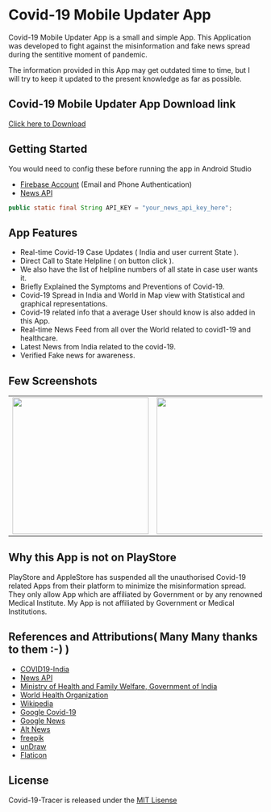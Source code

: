 # Covid-19 Mobile Updater App
Covid-19 Mobile Updater App is a small and simple App. This Application was developed to fight against the misinformation and fake news spread during the sentitive moment of pandemic.

The information provided in this App may get outdated time to time, but I will try to keep it updated to the present knowledge as far as possible. 

## Covid-19 Mobile Updater App Download link 
[Click here to Download](https://drive.google.com/file/d/12zJT7fWdbtIFWEFtrdR__EGJ2AHQWcMA/view?usp=sharing)

## Getting Started
You would need to config these before running the app in Android Studio
* [Firebase Account](https://firebase.google.com/) (Email and Phone Authentication)
* [News API](https://newsapi.org/)
```java
public static final String API_KEY = "your_news_api_key_here";
```

## App Features 
* Real-time Covid-19 Case Updates ( India and user current State ).
* Direct Call to State Helpline ( on button click ).
* We also have the list of helpline numbers of all state in case user wants it.
* Briefly Explained the Symptoms and Preventions of Covid-19.
* Covid-19 Spread in India and World in Map view with Statistical and graphical representations.
* Covid-19 related info that a average User should know is also added in this App.
* Real-time News Feed from all over the World related to covid1-19 and healthcare.
* Latest News from India related to the covid-19.
* Verified Fake news for awareness.

## Few Screenshots
<table>
  <tr>
    <td>
      <img src="screenshots/Screenshot1.png" width="270"/>
    </td>
    <td>
      <img src="screenshots/Screenshot2.png" width="270"/>
    </td>
    <td>
      <img src="screenshots/Screenshot3.png" width="270"/>
    </td>
    <td>
      <img src="screenshots/Screenshot4.png" width="270"/>
    </td>
  </tr>
 </table>

## Why this App is not on PlayStore
PlayStore and AppleStore has suspended all the unauthorised Covid-19 related Apps from their platform to minimize the misinformation spread. They only allow App which are affiliated by Government or by any renowned Medical Institute. My App is not affiliated by Government or Medical Institutions.

## References and Attributions( Many Many thanks to them :-) )
* [COVID19-India](https://www.covid19india.org/)
* [News API](https://newsapi.org/)
* [Ministry of Health and Family Welfare, Government of India](https://www.mohfw.gov.in/)
* [World Health Organization](https://www.who.int/)
* [Wikipedia](https://en.wikipedia.org/wiki/Coronavirus)
* [Google Covid-19](https://www.google.com/intl/en_in/covid19/)
* [Google News](https://news.google.com/topics/CAAqIggKIhxDQkFTRHdvSkwyMHZNREZqY0hsNUVnSmxiaWdBUAE?hl=en-IN&gl=IN&ceid=IN%3Aen)
* [Alt News](https://www.altnews.in/)
* [freepik](https://www.freepik.com/)
* [unDraw](https://undraw.co/)
* [Flaticon](https://www.flaticon.com/)

## License
Covid-19-Tracer is released under the [MIT Lisense](https://github.com/JoykishanSharma/Covid-19-Tracer/blob/master/LICENSE)
